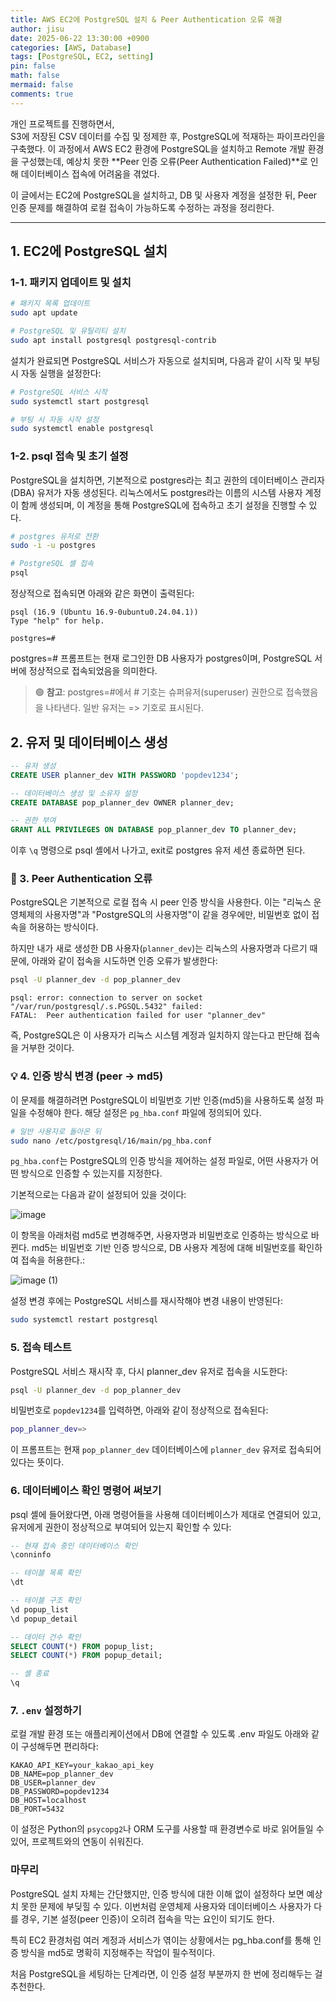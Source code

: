 ```yaml
---
title: AWS EC2에 PostgreSQL 설치 & Peer Authentication 오류 해결
author: jisu
date: 2025-06-22 13:30:00 +0900
categories: [AWS, Database]
tags: [PostgreSQL, EC2, setting]
pin: false
math: false
mermaid: false
comments: true
---
```


개인 프로젝트를 진행하면서,  
S3에 저장된 CSV 데이터를 수집 및 정제한 후, PostgreSQL에 적재하는 파이프라인을 구축했다.
이 과정에서 AWS EC2 환경에 PostgreSQL을 설치하고 Remote 개발 환경을 구성했는데,
예상치 못한 **Peer 인증 오류(Peer Authentication Failed)**로 인해 데이터베이스 접속에 어려움을 겪었다.

이 글에서는 EC2에 PostgreSQL을 설치하고, DB 및 사용자 계정을 설정한 뒤,
Peer 인증 문제를 해결하여 로컬 접속이 가능하도록 수정하는 과정을 정리한다.

---

## 1. EC2에 PostgreSQL 설치

### 1-1. 패키지 업데이트 및 설치

```bash
# 패키지 목록 업데이트
sudo apt update

# PostgreSQL 및 유틸리티 설치
sudo apt install postgresql postgresql-contrib
```

설치가 완료되면 PostgreSQL 서비스가 자동으로 설치되며, 다음과 같이 시작 및 부팅 시 자동 실행을 설정한다:

```bash
# PostgreSQL 서비스 시작
sudo systemctl start postgresql

# 부팅 시 자동 시작 설정
sudo systemctl enable postgresql
```

### 1-2. psql 접속 및 초기 설정

PostgreSQL을 설치하면, 기본적으로 postgres라는 최고 권한의 데이터베이스 관리자(DBA) 유저가 자동 생성된다.
리눅스에서도 postgres라는 이름의 시스템 사용자 계정이 함께 생성되며,
이 계정을 통해 PostgreSQL에 접속하고 초기 설정을 진행할 수 있다.

```bash
# postgres 유저로 전환
sudo -i -u postgres

# PostgreSQL 셸 접속
psql
```

정상적으로 접속되면 아래와 같은 화면이 출력된다:

```
psql (16.9 (Ubuntu 16.9-0ubuntu0.24.04.1))
Type "help" for help.

postgres=#
```

postgres=# 프롬프트는 현재 로그인한 DB 사용자가 postgres이며,
PostgreSQL 서버에 정상적으로 접속되었음을 의미한다.

> 🟢 **참고**: postgres=#에서 # 기호는 슈퍼유저(superuser) 권한으로 접속했음을 나타낸다.
> 일반 유저는 => 기호로 표시된다.

## 2. 유저 및 데이터베이스 생성

```sql
-- 유저 생성
CREATE USER planner_dev WITH PASSWORD 'popdev1234';

-- 데이터베이스 생성 및 소유자 설정
CREATE DATABASE pop_planner_dev OWNER planner_dev;

-- 권한 부여
GRANT ALL PRIVILEGES ON DATABASE pop_planner_dev TO planner_dev;
```

이후 `\q` 명령으로 psql 셸에서 나가고, exit로 postgres 유저 세션 종료하면 된다.

### 🚨 3. Peer Authentication 오류
PostgreSQL은 기본적으로 로컬 접속 시 peer 인증 방식을 사용한다.
이는 "리눅스 운영체제의 사용자명"과 "PostgreSQL의 사용자명"이 같을 경우에만, 비밀번호 없이 접속을 허용하는 방식이다.

하지만 내가 새로 생성한 DB 사용자(`planner_dev`)는 리눅스의 사용자명과 다르기 때문에,
아래와 같이 접속을 시도하면 인증 오류가 발생한다:

```bash
psql -U planner_dev -d pop_planner_dev
```

```
psql: error: connection to server on socket "/var/run/postgresql/.s.PGSQL.5432" failed: 
FATAL:  Peer authentication failed for user "planner_dev"
```

즉, PostgreSQL은 이 사용자가 리눅스 시스템 계정과 일치하지 않는다고 판단해 접속을 거부한 것이다.


### 💡 4. 인증 방식 변경 (peer -> md5)

이 문제를 해결하려면 PostgreSQL이 비밀번호 기반 인증(md5)을 사용하도록 설정 파일을 수정해야 한다.
해당 설정은 `pg_hba.conf` 파일에 정의되어 있다.

```bash
# 일반 사용자로 돌아온 뒤
sudo nano /etc/postgresql/16/main/pg_hba.conf
```

`pg_hba.conf`는 PostgreSQL의 인증 방식을 제어하는 설정 파일로,
어떤 사용자가 어떤 방식으로 인증할 수 있는지를 지정한다.

기본적으로는 다음과 같이 설정되어 있을 것이다:

![image](https://github.com/user-attachments/assets/2bbc8510-91c5-475b-9345-ed3003c82e70)

이 항목을 아래처럼 md5로 변경해주면, 사용자명과 비밀번호로 인증하는 방식으로 바뀐다.
md5는 비밀번호 기반 인증 방식으로, DB 사용자 계정에 대해 비밀번호를 확인하여 접속을 허용한다.:

![image (1)](https://github.com/user-attachments/assets/9eaec4e4-c466-429c-abbb-84515dd3b940)


설정 변경 후에는 PostgreSQL 서비스를 재시작해야 변경 내용이 반영된다:

```bash
sudo systemctl restart postgresql
```

### 5. 접속 테스트

PostgreSQL 서비스 재시작 후, 다시 planner_dev 유저로 접속을 시도한다:

```bash
psql -U planner_dev -d pop_planner_dev
```

비밀번호로 `popdev1234`를 입력하면, 아래와 같이 정상적으로 접속된다:

```bash
pop_planner_dev=>
```

이 프롬프트는 현재 `pop_planner_dev` 데이터베이스에 `planner_dev` 유저로 접속되어 있다는 뜻이다.


### 6. 데이터베이스 확인 명령어 써보기

psql 셸에 들어왔다면, 아래 명령어들을 사용해 데이터베이스가 제대로 연결되어 있고,
유저에게 권한이 정상적으로 부여되어 있는지 확인할 수 있다:

```sql
-- 현재 접속 중인 데이터베이스 확인
\conninfo

-- 테이블 목록 확인
\dt

-- 테이블 구조 확인
\d popup_list
\d popup_detail

-- 데이터 건수 확인
SELECT COUNT(*) FROM popup_list;
SELECT COUNT(*) FROM popup_detail;

-- 셸 종료
\q
```

### 7. `.env` 설정하기

로컬 개발 환경 또는 애플리케이션에서 DB에 연결할 수 있도록 .env 파일도 아래와 같이 구성해두면 편리하다:

```
KAKAO_API_KEY=your_kakao_api_key
DB_NAME=pop_planner_dev
DB_USER=planner_dev
DB_PASSWORD=popdev1234
DB_HOST=localhost
DB_PORT=5432
```

이 설정은 Python의 `psycopg2`나 ORM 도구를 사용할 때 환경변수로 바로 읽어들일 수 있어,
프로젝트와의 연동이 쉬워진다.

### 마무리
PostgreSQL 설치 자체는 간단했지만, 인증 방식에 대한 이해 없이 설정하다 보면 예상치 못한 문제에 부딪힐 수 있다.
이번처럼 운영체제 사용자와 데이터베이스 사용자가 다를 경우,
기본 설정(peer 인증)이 오히려 접속을 막는 요인이 되기도 한다.

특히 EC2 환경처럼 여러 계정과 서비스가 엮이는 상황에서는
pg_hba.conf를 통해 인증 방식을 md5로 명확히 지정해주는 작업이 필수적이다.

처음 PostgreSQL을 세팅하는 단계라면,
이 인증 설정 부분까지 한 번에 정리해두는 걸 추천한다.
